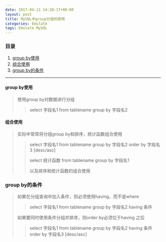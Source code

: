 ```yaml
---
date: 2017-04-11 14:20:17+00:00
layout: post
title: MySQL中group分组的使用
categories: Emulate
tags: Emulate MySQL
---
```


### 目录

1. [group by使用](#step1)
2. [组合使用](#step2)
3. [group by的条件](#step3)

---
#### <span id="step1">group by使用</span>
> 使用group by对数据进行分组
>> select 字段名1 from tablename group by 字段名2

#### <span id="step2">组合使用</span>
> 实际中常常将分组group by和排序，统计函数组合使用
>> select 字段名1 from tablename group by 字段名2 order by 字段名3 [desc/asc]
>> 
>> select 统计函数 from tablename group by 字段名1
>>
>> 以及排序和统计函数的组合使用

### <span id="step3">group by的条件</span>
> 如果在分组查询中加入条件，则必须使用having，而不是where
>> select 字段名1 from tablename group by 字段名2 having 条件
> 
> 如果要同时使用条件分组并排序，则order by必须位于having 之后
>> select 字段名1 from tablename group by 字段名2 having 条件 order by 字段名3 [desc/asc]
